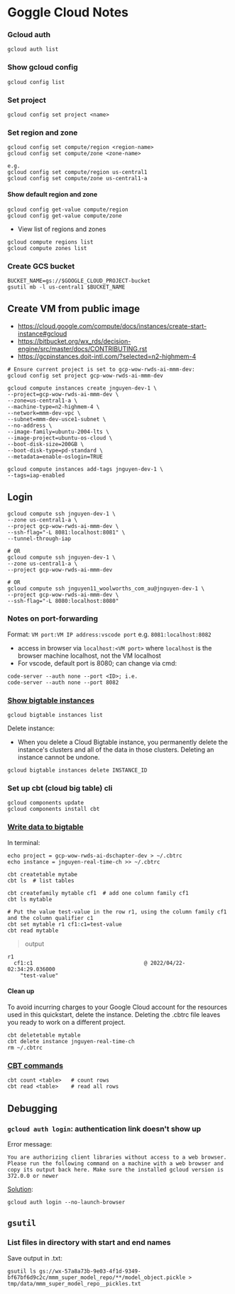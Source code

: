 # Goggle Cloud Notes

### Gcloud auth
```
gcloud auth list
```

### Show gcloud config
```
gcloud config list
```

### Set project
```
gcloud config set project <name>
```

### Set region and zone
```
gcloud config set compute/region <region-name>
gcloud config set compute/zone <zone-name>

e.g.
gcloud config set compute/region us-central1
gcloud config set compute/zone us-central1-a
```

#### Show default region and zone
```
gcloud config get-value compute/region
gcloud config get-value compute/zone
```

- View list of regions and zones
```
gcloud compute regions list
gcloud compute zones list
```

### Create GCS bucket
```
BUCKET_NAME=gs://$GOOGLE_CLOUD_PROJECT-bucket
gsutil mb -l us-central1 $BUCKET_NAME
```

## Create VM from public image
- https://cloud.google.com/compute/docs/instances/create-start-instance#gcloud
- https://bitbucket.org/wx_rds/decision-engine/src/master/docs/CONTRIBUTING.rst
- https://gcpinstances.doit-intl.com/?selected=n2-highmem-4

```
# Ensure current project is set to gcp-wow-rwds-ai-mmm-dev:
gcloud config set project gcp-wow-rwds-ai-mmm-dev

gcloud compute instances create jnguyen-dev-1 \
--project=gcp-wow-rwds-ai-mmm-dev \
--zone=us-central1-a \
--machine-type=n2-highmem-4 \
--network=mmm-dev-vpc \
--subnet=mmm-dev-usce1-subnet \
--no-address \
--image-family=ubuntu-2004-lts \
--image-project=ubuntu-os-cloud \
--boot-disk-size=200GB \
--boot-disk-type=pd-standard \
--metadata=enable-oslogin=TRUE

gcloud compute instances add-tags jnguyen-dev-1 \
--tags=iap-enabled
```

## Login
```
gcloud compute ssh jnguyen-dev-1 \
--zone us-central1-a \
--project gcp-wow-rwds-ai-mmm-dev \
--ssh-flag="-L 8081:localhost:8081" \
--tunnel-through-iap

# OR
gcloud compute ssh jnguyen-dev-1 \
--zone us-central1-a \
--project gcp-wow-rwds-ai-mmm-dev

# OR
gcloud compute ssh jnguyen11_woolworths_com_au@jnguyen-dev-1 \
--project gcp-wow-rwds-ai-mmm-dev \
--ssh-flag="-L 8080:localhost:8080"
```

### Notes on port-forwarding

Format: `VM port:VM IP address:vscode port` e.g. `8081:localhost:8082`

- access in browser via `localhost:<VM port>` where `localhost` is the browser machine localhost, not the VM localhost
- For vscode, default port is 8080; can change via cmd:
```
code-server --auth none --port <ID>; i.e.
code-server --auth none --port 8082
```
  
### [Show bigtable instances](https://cloud.google.com/bigtable/docs/deleting-instance)
```
gcloud bigtable instances list
```
Delete instance:
- When you delete a Cloud Bigtable instance, you permanently delete the instance's clusters and all of the data in those clusters. Deleting an instance cannot be undone.
```
gcloud bigtable instances delete INSTANCE_ID
```

### Set up cbt (cloud big table) cli
```
gcloud components update
gcloud components install cbt
```

### [Write data to bigtable](https://cloud.google.com/bigtable/docs/create-instance-write-data-cbt-cli?_ga=2.151194681.-1685935609.1606081332)

In terminal:
```
echo project = gcp-wow-rwds-ai-dschapter-dev > ~/.cbtrc
echo instance = jnguyen-real-time-ch >> ~/.cbtrc

cbt createtable mytabe
cbt ls  # list tables

cbt createfamily mytable cf1  # add one column family cf1
cbt ls mytable

# Put the value test-value in the row r1, using the column family cf1 and the column qualifier c1
cbt set mytable r1 cf1:c1=test-value
cbt read mytable
```
> output
```
r1
  cf1:c1                                   @ 2022/04/22-02:34:29.036000
    "test-value"
```

#### Clean up

To avoid incurring charges to your Google Cloud account for the resources used in this quickstart, delete the instance. Deleting the .cbtrc file leaves you ready to work on a different project.
```
cbt deletetable mytable
cbt delete instance jnguyen-real-time-ch
rm ~/.cbtrc
```

### [CBT commands](https://cloud.google.com/bigtable/docs/cbt-reference)

```
cbt count <table>   # count rows
cbt read <table>    # read all rows
```


## Debugging

### `gcloud auth login`: authentication link doesn't show up

Error message:
```
You are authorizing client libraries without access to a web browser. Please run the following command on a machine with a web browser and copy its output back here. Make sure the installed gcloud version is 372.0.0 or newer
```

[Solution](https://stackoverflow.com/questions/71561730/authorizing-client-libraries-without-access-to-a-web-browser-gcloud-auth-appli):
```
gcloud auth login --no-launch-browser
```

## `gsutil`

### List files in directory with start and end names
Save output in .txt:
```
gsutil ls gs://wx-57a8a73b-9e03-4f1d-9349-bf67bf6d9c2c/mmm_super_model_repo/**/model_object.pickle > tmp/data/mmm_super_model_repo__pickles.txt
```

